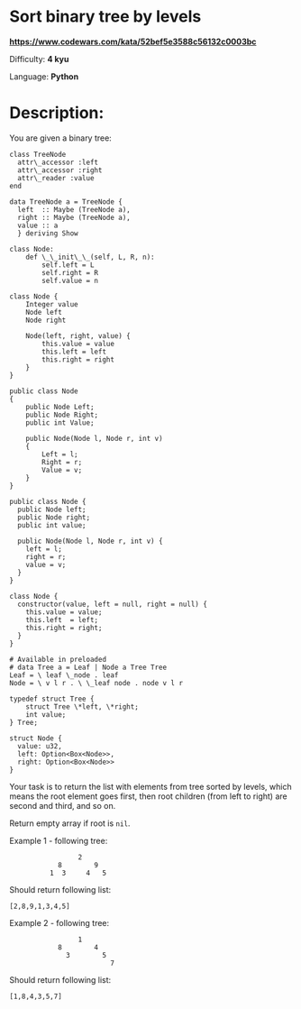 # Sort binary tree by levels

**<https://www.codewars.com/kata/52bef5e3588c56132c0003bc>**

Difficulty: **4 kyu**

Language: **Python**

# Description:

You are given a binary tree:



```
class TreeNode
  attr\_accessor :left
  attr\_accessor :right
  attr\_reader :value
end

```


```
data TreeNode a = TreeNode {
  left  :: Maybe (TreeNode a),
  right :: Maybe (TreeNode a),
  value :: a
  } deriving Show

```


```
class Node:
    def \_\_init\_\_(self, L, R, n):
        self.left = L
        self.right = R
        self.value = n

```


```
class Node {
    Integer value
    Node left
    Node right

    Node(left, right, value) {
        this.value = value
        this.left = left
        this.right = right
    }
}

```


```
public class Node
{
    public Node Left;
    public Node Right;
    public int Value;
    
    public Node(Node l, Node r, int v)
    {
        Left = l;
        Right = r;
        Value = v;
    }
}

```


```
public class Node {
  public Node left;
  public Node right;
  public int value;
  
  public Node(Node l, Node r, int v) {
    left = l;
    right = r;
    value = v;
  }
}

```


```
class Node { 
  constructor(value, left = null, right = null) {
    this.value = value;
    this.left  = left;
    this.right = right;
  }
}

```


```
# Available in preloaded
# data Tree a = Leaf | Node a Tree Tree
Leaf = \ leaf \_node . leaf
Node = \ v l r . \ \_leaf node . node v l r

```


```
typedef struct Tree {
    struct Tree \*left, \*right;
    int value;
} Tree;

```


```
struct Node {
  value: u32,
  left: Option<Box<Node>>,
  right: Option<Box<Node>>
}

```

Your task is to return the list with elements from tree sorted by levels, which means the root element goes first, then root children (from left to right) are second and third, and so on.


Return empty array if root is `nil`.


Example 1 - following tree:



```
                 2
            8        9
          1  3     4   5

```

Should return following list:



```
[2,8,9,1,3,4,5]

```

Example 2 - following tree:



```
                 1
            8        4
              3        5
                         7

```

Should return following list:



```
[1,8,4,3,5,7]

```

